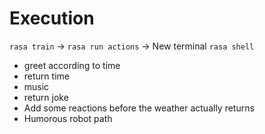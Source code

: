# Execution

`rasa train` -> `rasa run actions` -> New terminal `rasa shell`
- greet according to time
- return time
- music
- return joke
- Add some reactions before the weather actually returns
- Humorous robot path
